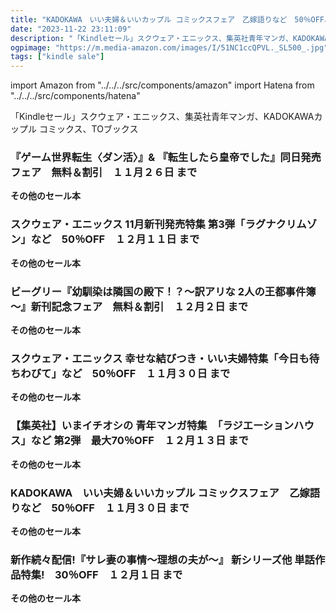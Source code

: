 ```yaml
---
title: "KADOKAWA　いい夫婦＆いいカップル コミックスフェア　乙嫁語りなど　50％OFF、【集英社】いまイチオシの 青年マンガ特集　「ラジエーションハウス」など 第2弾　最大70％OFF"
date: "2023-11-22 23:11:09"
description: "「Kindleセール」スクウェア・エニックス、集英社青年マンガ、KADOKAWAカップル コミックス、TOブックス"
ogpimage: "https://m.media-amazon.com/images/I/51NC1ccQPVL._SL500_.jpg"
tags: ["kindle sale"]
---
```

import Amazon from "../../../src/components/amazon"
import Hatena from "../../../src/components/hatena"

「Kindleセール」スクウェア・エニックス、集英社青年マンガ、KADOKAWAカップル コミックス、TOブックス



### 『ゲーム世界転生〈ダン活〉』& 『転生したら皇帝でした』同日発売フェア　無料＆割引　１１月２６日 まで


<Amazon asin="B0C691JB24" />



<Amazon asin="B0C3LKW6MY" />



<Amazon asin="B0B7J8PQ2F" />


**その他のセール本**

<Hatena src="https://kyukyunyorituryo.github.io/kindle_sale/20231126s36728/" title=""/>

### スクウェア・エニックス 11月新刊発売特集 第3弾「ラグナクリムゾン」など　50％OFF　１２月１１日 まで


<Amazon asin="B0763H25RB" />



<Amazon asin="B0B2P59VG7" />



<Amazon asin="B07BSZLR4X" />


**その他のセール本**

<Hatena src="https://kyukyunyorituryo.github.io/kindle_sale/20231211s36830/" title=""/>

### ビーグリー『幼馴染は隣国の殿下！？～訳アリな 2人の王都事件簿～』新刊記念フェア　無料＆割引　１２月２日 まで


<Amazon asin="B08HRN46T5" />



<Amazon asin="B083NQYYHW" />



<Amazon asin="B01N76OD4S" />


**その他のセール本**

<Hatena src="https://kyukyunyorituryo.github.io/kindle_sale/20231202s36737/" title=""/>

### スクウェア・エニックス 幸せな結びつき・いい夫婦特集「今日も待ちわびて」など　50％OFF　１１月３０日 まで


<Amazon asin="B071RNS5SR" />



<Amazon asin="B0825373VG" />



<Amazon asin="B00NBJINXS" />


**その他のセール本**

<Hatena src="https://kyukyunyorituryo.github.io/kindle_sale/20231130s36744/" title=""/>

### 【集英社】いまイチオシの 青年マンガ特集　「ラジエーションハウス」など 第2弾　最大70％OFF　１２月１３日 まで


<Amazon asin="B01G1DV3UU" />



<Amazon asin="B0847GXTLS" />



<Amazon asin="B0833TK8R6" />


**その他のセール本**

<Hatena src="https://kyukyunyorituryo.github.io/kindle_sale/20231213s36834/" title=""/>

### KADOKAWA　いい夫婦＆いいカップル コミックスフェア　乙嫁語りなど　50％OFF　１１月３０日 まで


<Amazon asin="B009728036" />



<Amazon asin="B0BPBSXR7C" />



<Amazon asin="B0B79LKJ93" />


**その他のセール本**

<Hatena src="https://kyukyunyorituryo.github.io/kindle_sale/20231130s36783/" title=""/>

### 新作続々配信!『サレ妻の事情～理想の夫が～』 新シリーズ他 単話作品特集!　30％OFF　１２月１日 まで


<Amazon asin="B0CKZ2GVLS" />



<Amazon asin="B0CBBN857W" />



<Amazon asin="B0CC5GHMBP" />


**その他のセール本**

<Hatena src="https://kyukyunyorituryo.github.io/kindle_sale/20231201s36776/" title=""/>
